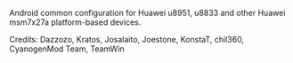 Android common configuration for Huawei u8951, u8833 and other Huawei msm7x27a platform-based devices.

Credits: Dazzozo, Kratos, Josalaito, Joestone, KonstaT, chil360, CyanogenMod Team, TeamWin
